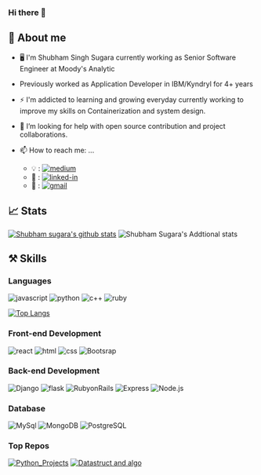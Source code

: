 ### Hi there 👋

                             
## 🚀 About me

- 🖥️ I'm  Shubham Singh Sugara currently working as Senior Software Engineer at Moody's Analytic
-  Previously worked as Application Developer in IBM/Kyndryl for 4+ years
      
- ⚡ I'm addicted to learning and growing everyday currently working to improve my skills on Containerization and system design. 

- 🤔 I’m looking for help with open source contribution and project collaborations.

- 📫 How to reach me: ...
  - 💡 : [![medium](https://img.shields.io/badge/medium-000000?style=for-the-badge&logo=medium&logoColor=white)](https://medium.com/@shubhamsugara22)
  - 🏢 : [![linked-in](https://img.shields.io/badge/Linked_In-0077B5?style=for-the-badge&logo=LinkedIn&logoColor=white)](https://www.linkedin.com/in/shubham-sugara-475487ba)
  - 📧 : [![gmail](https://img.shields.io/badge/Gmail-D14836?style=for-the-badge&logo=Gmail&logoColor=white)](mailto:shubhamsugara22@gmail.com)
 
 
 ## 📈 Stats

[![Shubham sugara's github stats](https://github-readme-stats.vercel.app/api?username=shubhamsugara22&count_private=true&show_icons=true&theme=gotham&hide_rank=false)](https://github.com/anuraghazra/github-readme-stats)
![Shubham Sugara's Addtional stats](https://github-readme-stats.vercel.app/api?username=shubhamsugara22&show=reviews,discussions_started,discussions_answered,prs_merged,prs_merged_percentage)
## ⚒️ Skills

### Languages
![javascript](https://img.shields.io/badge/JavaScript-323330?style=for-the-badge&logo=javascript&logoColor=F7DF1E)
![python](https://img.shields.io/badge/Python-3776AB?style=for-the-badge&logo=python&logoColor=white)
![c++](https://img.shields.io/badge/C%2B%2B-00599C?style=for-the-badge&logo=c%2B%2B&logoColor=white)
![ruby](https://img.shields.io/badge/Ruby-CC342D?style=for-the-badge&logo=ruby&logoColor=white)

[![Top Langs](https://github-readme-stats.vercel.app/api/top-langs/?username=shubhamsugara22)](https://github.com/anuraghazra/github-readme-stats)

### Front-end Development
![react](https://img.shields.io/badge/React-20232A?style=for-the-badge&logo=react&logoColor=61DAFB)
![html](https://img.shields.io/badge/HTML5-E34F26?style=for-the-badge&logo=html5&logoColor=white)
![css](https://img.shields.io/badge/CSS3-1572B6?style=for-the-badge&logo=css3&logoColor=white)
![Bootsrap](https://img.shields.io/badge/Bootstrap-563D7C?style=for-the-badge&logo=bootstrap&logoColor=white)

### Back-end Development
![Django](https://img.shields.io/badge/Django-092E20?style=for-the-badge&logo=django&logoColor=white)
![flask](https://img.shields.io/badge/Flask-000000?style=for-the-badge&logo=flask&logoColor=white)
![RubyonRails](https://img.shields.io/badge/Ruby_on_Rails-CC0000?style=for-the-badge&logo=ruby-on-rails&logoColor=white)
![Express](https://img.shields.io/badge/Express.js-404D59?style=for-the-badge)
![Node.js](https://img.shields.io/badge/Node.js-43853D?style=for-the-badge&logo=node.js&logoColor=white)


### Database
![MySql](https://img.shields.io/badge/MySQL-00000F?style=for-the-badge&logo=mysql&logoColor=white)
![MongoDB](https://img.shields.io/badge/MongoDB-4EA94B?style=for-the-badge&logo=mongodb&logoColor=white)
![PostgreSQL](https://img.shields.io/badge/PostgreSQL-316192?style=for-the-badge&logo=postgresql&logoColor=white)

### Top Repos

[![Python_Projects](https://github-readme-stats.vercel.app/api/pin/?username=shubhamsugara22&repo=python-pro)](https://github.com/anuraghazra/github-readme-stats)
[![Datastruct and algo](https://github-readme-stats.vercel.app/api/pin/?username=shubhamsugara22&repo=-data_structure_and-_-_algo)](https://github.com/anuraghazra/github-readme-stats)
